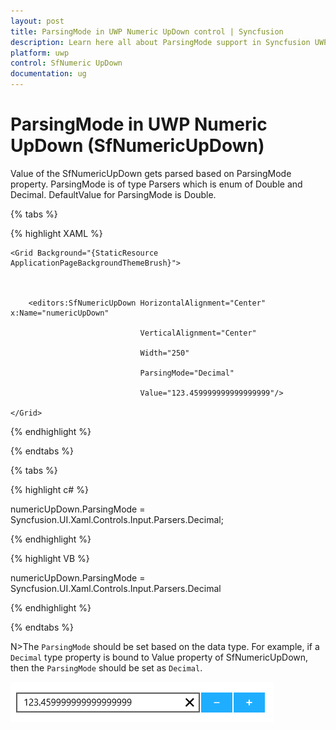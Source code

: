 ```yaml
---
layout: post
title: ParsingMode in UWP Numeric UpDown control | Syncfusion
description: Learn here all about ParsingMode support in Syncfusion UWP Numeric UpDown (SfNumericUpDown) control and more.
platform: uwp
control: SfNumeric UpDown
documentation: ug
---
```


# ParsingMode in UWP Numeric UpDown (SfNumericUpDown)

Value of the SfNumericUpDown gets parsed based on ParsingMode property. ParsingMode is of type Parsers which is enum of Double and Decimal. DefaultValue for ParsingMode is Double.

{% tabs %}

{% highlight XAML %}

<Page xmlns:editors="using:Syncfusion.UI.Xaml.Controls.Input">



    <Grid Background="{StaticResource ApplicationPageBackgroundThemeBrush}">



        <editors:SfNumericUpDown HorizontalAlignment="Center" x:Name="numericUpDown"

                                 VerticalAlignment="Center"

                                 Width="250" 

                                 ParsingMode="Decimal"

                                 Value="123.459999999999999999"/>

    </Grid>

</Page>

{% endhighlight %}

{% endtabs %}

{% tabs %}

{% highlight c# %}

numericUpDown.ParsingMode = Syncfusion.UI.Xaml.Controls.Input.Parsers.Decimal;

{% endhighlight %}

{% highlight VB %}

numericUpDown.ParsingMode = Syncfusion.UI.Xaml.Controls.Input.Parsers.Decimal

{% endhighlight %}

{% endtabs %}

N>The `ParsingMode` should be set based on the data type. For example, if a `Decimal` type property is bound to Value property of SfNumericUpDown, then the `ParsingMode` should be set as `Decimal`.

![ParsingMode view](Concepts_images/Concepts_img7.png)
